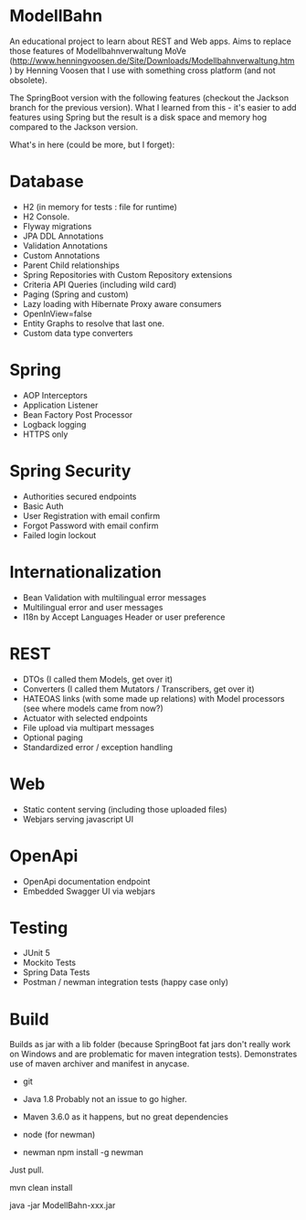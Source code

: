 # ModellBahn

An educational project to learn about REST and Web apps.
Aims to replace those features of Modellbahnverwaltung MoVe (http://www.henningvoosen.de/Site/Downloads/Modellbahnverwaltung.htm) by Henning Voosen that I use with something cross platform (and not obsolete).

The SpringBoot version with the following features (checkout the Jackson branch for the previous version).
What I learned from this - it's easier to add features using Spring but the result is a disk space and memory hog compared to the Jackson version.

What's in here (could be more, but I forget):

# Database

* H2 (in memory for tests : file for runtime)
* H2 Console.
* Flyway migrations
* JPA DDL Annotations
* Validation Annotations
* Custom Annotations
* Parent Child relationships
* Spring Repositories with Custom Repository extensions
* Criteria API Queries (including wild card)
* Paging (Spring and custom)
* Lazy loading with Hibernate Proxy aware consumers
* OpenInView=false
* Entity Graphs to resolve that last one.
* Custom data type converters

# Spring

* AOP Interceptors
* Application Listener
* Bean Factory Post Processor
* Logback logging
* HTTPS only

# Spring Security

* Authorities secured endpoints
* Basic Auth
* User Registration with email confirm
* Forgot Password with email confirm
* Failed login lockout

# Internationalization

* Bean Validation with multilingual error messages
* Multilingual error and user messages
* I18n by Accept Languages Header or user preference

# REST

* DTOs (I called them Models, get over it)
* Converters (I called them Mutators / Transcribers, get over it)
* HATEOAS links (with some made up relations) with Model processors (see where models came from now?)
* Actuator with selected endpoints
* File upload via multipart messages
* Optional paging
* Standardized error / exception handling

# Web

* Static content serving (including those uploaded files)
* Webjars serving javascript UI

# OpenApi

* OpenApi documentation endpoint
* Embedded Swagger UI via webjars

# Testing

* JUnit 5
* Mockito Tests
* Spring Data Tests
* Postman / newman integration tests (happy case only)


# Build

Builds as jar with a lib folder (because SpringBoot fat jars don't really work on Windows and are problematic for maven integration tests).
Demonstrates use of maven archiver and manifest in anycase.

* git

* Java 1.8
  Probably not an issue to go higher.
  
* Maven
  3.6.0 as it happens, but no great dependencies
  
* node (for newman)

* newman 
  npm install -g newman

Just pull.

mvn clean install

java -jar ModellBahn-xxx.jar